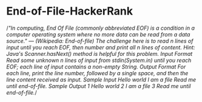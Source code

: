 # End-of-File-HackerRank
/*"In computing, End Of File (commonly abbreviated EOF) is a condition in a computer operating system where no more data can be read from a data source." — (Wikipedia: End-of-file)  The challenge here is to read n lines of input until you reach EOF, then number and print all n lines of content.  Hint: Java's Scanner.hasNext() method is helpful for this problem.  Input Format  Read some unknown n lines of input from stdin(System.in) until you reach EOF; each line of input contains a non-empty String.  Output Format  For each line, print the line number, followed by a single space, and then the line content received as input.  Sample Input  Hello world I am a file Read me until end-of-file.  Sample Output  1 Hello world 2 I am a file 3 Read me until end-of-file.*/
